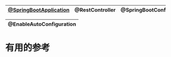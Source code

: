 

[@SpringBootApplication](https://github.com/stevenli91748/JAVA-Architecture/blob/master/JAVA%20Framework/SpringBoot/SpringBoot%E6%B3%A8%E8%A7%A3/%40SpringBootApplication.md)|@RestController|@SpringBootConfiguration|@ComponentScan|
---|---|---|---|

@EnableAutoConfiguration|
---|



# 有用的参考



